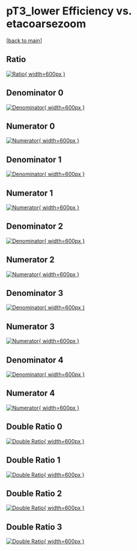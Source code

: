 # pT3_lower Efficiency vs. etacoarsezoom

[[back to main](./)]



## Ratio

[![Ratio](../mtv/var/pT3_lower_xtr_0_1_eff_etacoarsezoom.png){ width=600px }](../mtv/var/pT3_lower_xtr_0_1_eff_etacoarsezoom.pdf)

## Denominator 0

[![Denominator](../mtv/den/pT3_lower_xtr_0_1_eff_etacoarsezoom_den0.png){ width=600px }](../mtv/den/pT3_lower_xtr_0_1_eff_etacoarsezoom_den0.pdf)

## Numerator 0

[![Numerator](../mtv/num/pT3_lower_xtr_0_1_eff_etacoarsezoom_num0.png){ width=600px }](../mtv/num/pT3_lower_xtr_0_1_eff_etacoarsezoom_num0.pdf)

## Denominator 1

[![Denominator](../mtv/den/pT3_lower_xtr_0_1_eff_etacoarsezoom_den1.png){ width=600px }](../mtv/den/pT3_lower_xtr_0_1_eff_etacoarsezoom_den1.pdf)

## Numerator 1

[![Numerator](../mtv/num/pT3_lower_xtr_0_1_eff_etacoarsezoom_num1.png){ width=600px }](../mtv/num/pT3_lower_xtr_0_1_eff_etacoarsezoom_num1.pdf)

## Denominator 2

[![Denominator](../mtv/den/pT3_lower_xtr_0_1_eff_etacoarsezoom_den2.png){ width=600px }](../mtv/den/pT3_lower_xtr_0_1_eff_etacoarsezoom_den2.pdf)

## Numerator 2

[![Numerator](../mtv/num/pT3_lower_xtr_0_1_eff_etacoarsezoom_num2.png){ width=600px }](../mtv/num/pT3_lower_xtr_0_1_eff_etacoarsezoom_num2.pdf)

## Denominator 3

[![Denominator](../mtv/den/pT3_lower_xtr_0_1_eff_etacoarsezoom_den3.png){ width=600px }](../mtv/den/pT3_lower_xtr_0_1_eff_etacoarsezoom_den3.pdf)

## Numerator 3

[![Numerator](../mtv/num/pT3_lower_xtr_0_1_eff_etacoarsezoom_num3.png){ width=600px }](../mtv/num/pT3_lower_xtr_0_1_eff_etacoarsezoom_num3.pdf)

## Denominator 4

[![Denominator](../mtv/den/pT3_lower_xtr_0_1_eff_etacoarsezoom_den4.png){ width=600px }](../mtv/den/pT3_lower_xtr_0_1_eff_etacoarsezoom_den4.pdf)

## Numerator 4

[![Numerator](../mtv/num/pT3_lower_xtr_0_1_eff_etacoarsezoom_num4.png){ width=600px }](../mtv/num/pT3_lower_xtr_0_1_eff_etacoarsezoom_num4.pdf)

## Double Ratio 0

[![Double Ratio](../mtv/ratio/pT3_lower_xtr_0_1_eff_etacoarsezoom_ratio0.png){ width=600px }](../mtv/ratio/pT3_lower_xtr_0_1_eff_etacoarsezoom_ratio0.pdf)

## Double Ratio 1

[![Double Ratio](../mtv/ratio/pT3_lower_xtr_0_1_eff_etacoarsezoom_ratio1.png){ width=600px }](../mtv/ratio/pT3_lower_xtr_0_1_eff_etacoarsezoom_ratio1.pdf)

## Double Ratio 2

[![Double Ratio](../mtv/ratio/pT3_lower_xtr_0_1_eff_etacoarsezoom_ratio2.png){ width=600px }](../mtv/ratio/pT3_lower_xtr_0_1_eff_etacoarsezoom_ratio2.pdf)

## Double Ratio 3

[![Double Ratio](../mtv/ratio/pT3_lower_xtr_0_1_eff_etacoarsezoom_ratio3.png){ width=600px }](../mtv/ratio/pT3_lower_xtr_0_1_eff_etacoarsezoom_ratio3.pdf)

